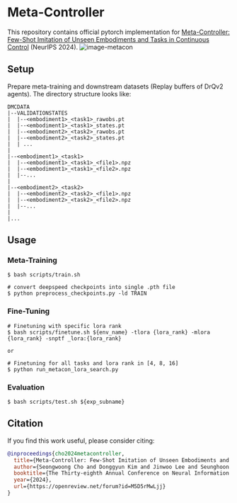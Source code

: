 # Meta-Controller

This repository contains official pytorch implementation for [Meta-Controller: Few-Shot Imitation of Unseen Embodiments and Tasks in Continuous Control](https://openreview.net/pdf?id=M5D5rMwLjj) (NeurIPS 2024).
![image-metacon](https://github.com/SeongwoongCho/universal_fsil/blob/camera_ready/MetaControllerOverview.png)

## Setup

Prepare meta-training and downstream datasets (Replay buffers of DrQv2 agents). The directory structure looks like:
```
DMCDATA
|--VALIDATIONSTATES
|  |--<embodiment1>_<task1>_rawobs.pt
|  |--<embodiment1>_<task1>_states.pt
|  |--<embodiment2>_<task2>_rawobs.pt
|  |--<embodiment2>_<task2>_states.pt
|  | ...
|
|--<embodiment1>_<task1>
|  |--<embodiment1>_<task1>_<file1>.npz 
|  |--<embodiment1>_<task1>_<file2>.npz
|  |--...
|
|--<embodiment2>_<task2>
|  |--<embodiment2>_<task2>_<file1>.npz 
|  |--<embodiment2>_<task2>_<file2>.npz
|  |--...
|
|...
```

## Usage
### Meta-Training
```
$ bash scripts/train.sh

# convert deepspeed checkpoints into single .pth file
$ python preprocess_checkpoints.py -ld TRAIN
```

### Fine-Tuning
```
# Finetuning with specific lora rank
$ bash scripts/finetune.sh ${env_name} -tlora {lora_rank} -mlora {lora_rank} -snptf _lora:{lora_rank}

or 

# Finetuning for all tasks and lora rank in [4, 8, 16]
$ python run_metacon_lora_search.py 
```

### Evaluation
```
$ bash scripts/test.sh ${exp_subname}
```

## Citation
If you find this work useful, please consider citing:
```bib
@inproceedings{cho2024metacontroller,
  title={Meta-Controller: Few-Shot Imitation of Unseen Embodiments and Tasks in Continuous Control},
  author={Seongwoong Cho and Donggyun Kim and Jinwoo Lee and Seunghoon Hong},
  booktitle={The Thirty-eighth Annual Conference on Neural Information Processing Systems},
  year={2024},
  url={https://openreview.net/forum?id=M5D5rMwLjj}
}
```
